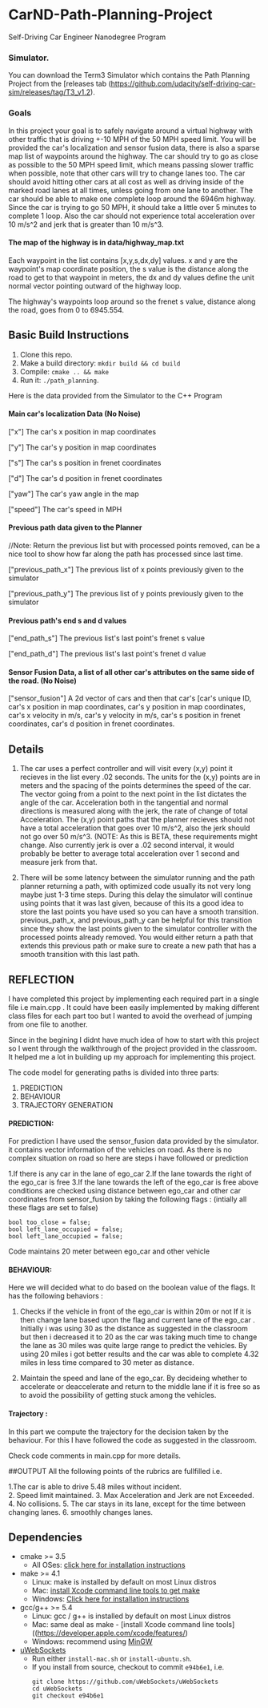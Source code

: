 # CarND-Path-Planning-Project
Self-Driving Car Engineer Nanodegree Program
   
### Simulator.
You can download the Term3 Simulator which contains the Path Planning Project from the [releases tab (https://github.com/udacity/self-driving-car-sim/releases/tag/T3_v1.2).

### Goals
In this project your goal is to safely navigate around a virtual highway with other traffic that is driving +-10 MPH of the 50 MPH speed limit. You will be provided the car's localization and sensor fusion data, there is also a sparse map list of waypoints around the highway. The car should try to go as close as possible to the 50 MPH speed limit, which means passing slower traffic when possible, note that other cars will try to change lanes too. The car should avoid hitting other cars at all cost as well as driving inside of the marked road lanes at all times, unless going from one lane to another. The car should be able to make one complete loop around the 6946m highway. Since the car is trying to go 50 MPH, it should take a little over 5 minutes to complete 1 loop. Also the car should not experience total acceleration over 10 m/s^2 and jerk that is greater than 10 m/s^3.

#### The map of the highway is in data/highway_map.txt
Each waypoint in the list contains  [x,y,s,dx,dy] values. x and y are the waypoint's map coordinate position, the s value is the distance along the road to get to that waypoint in meters, the dx and dy values define the unit normal vector pointing outward of the highway loop.

The highway's waypoints loop around so the frenet s value, distance along the road, goes from 0 to 6945.554.

## Basic Build Instructions

1. Clone this repo.
2. Make a build directory: `mkdir build && cd build`
3. Compile: `cmake .. && make`
4. Run it: `./path_planning`.

Here is the data provided from the Simulator to the C++ Program

#### Main car's localization Data (No Noise)

["x"] The car's x position in map coordinates

["y"] The car's y position in map coordinates

["s"] The car's s position in frenet coordinates

["d"] The car's d position in frenet coordinates

["yaw"] The car's yaw angle in the map

["speed"] The car's speed in MPH

#### Previous path data given to the Planner

//Note: Return the previous list but with processed points removed, can be a nice tool to show how far along
the path has processed since last time. 

["previous_path_x"] The previous list of x points previously given to the simulator

["previous_path_y"] The previous list of y points previously given to the simulator

#### Previous path's end s and d values 

["end_path_s"] The previous list's last point's frenet s value

["end_path_d"] The previous list's last point's frenet d value

#### Sensor Fusion Data, a list of all other car's attributes on the same side of the road. (No Noise)

["sensor_fusion"] A 2d vector of cars and then that car's [car's unique ID, car's x position in map coordinates, car's y position in map coordinates, car's x velocity in m/s, car's y velocity in m/s, car's s position in frenet coordinates, car's d position in frenet coordinates. 

## Details

1. The car uses a perfect controller and will visit every (x,y) point it recieves in the list every .02 seconds. The units for the (x,y) points are in meters and the spacing of the points determines the speed of the car. The vector going from a point to the next point in the list dictates the angle of the car. Acceleration both in the tangential and normal directions is measured along with the jerk, the rate of change of total Acceleration. The (x,y) point paths that the planner recieves should not have a total acceleration that goes over 10 m/s^2, also the jerk should not go over 50 m/s^3. (NOTE: As this is BETA, these requirements might change. Also currently jerk is over a .02 second interval, it would probably be better to average total acceleration over 1 second and measure jerk from that.

2. There will be some latency between the simulator running and the path planner returning a path, with optimized code usually its not very long maybe just 1-3 time steps. During this delay the simulator will continue using points that it was last given, because of this its a good idea to store the last points you have used so you can have a smooth transition. previous_path_x, and previous_path_y can be helpful for this transition since they show the last points given to the simulator controller with the processed points already removed. You would either return a path that extends this previous path or make sure to create a new path that has a smooth transition with this last path.

## REFLECTION

I have completed this project by implementing each required part in a single file i.e main.cpp . It could have been easily implemented by making different class files for each part too but I wanted to avoid the overhead of jumping from one file to another.

Since in the begining I didnt have much idea of how to start with this project so I went through the walkthrough of the project provided in the classroom. It helped me a lot in building up my approach for implementing this project.

The code model for generating paths is divided into three parts:
 1. PREDICTION
 2. BEHAVIOUR
 3. TRAJECTORY GENERATION
 
#### PREDICTION: 

For prediction I have used the sensor_fusion data provided by the simulator. it contains vector information of the vehicles on road. As there is no complex situation on road so here are steps i have followed or prediction

1.If there is any car in the lane of ego_car
2.If the lane towards the right of the ego_car is free
3.If the lane towards the left of the ego_car is free
above conditions are checked using distance between ego_car and other car coordinates from sensor_fusion
by taking the following flags : (intially all these flags are set to false)

```
bool too_close = false;
bool left_lane_occupied = false;
bool left_lane_occupied = false;
```

Code maintains 20 meter between ego_car and other vehicle

#### BEHAVIOUR:

Here we will decided what to do based on the boolean value of the flags.
It has the following behaviors : 
1. Checks if the vehicle in front of the ego_car is within 20m or not
If it is then change lane based upon the flag and current lane of the ego_car . 
Initially i was using 30 as the distance as suggested in the classroom but then i decreased it to 20 as the car was taking much time to change the lane as 30 miles was quite large range to predict the vehicles. By using 20 miles i got better results and the car was able to complete 4.32 miles in less time compared to 30 meter as distance.

2. Maintain the speed and lane of the ego_car. By decideing whether to accelerate or deaccelerate and return to the middle lane if it is free so as to avoid the possibility of getting stuck among the vehicles.


#### Trajectory :

In this part we compute the trajectory for the decision taken by the behaviour. For this I have followed the code as suggested in the classroom.

Check code comments in main.cpp for more details.

##OUTPUT
All the following points of the rubrics are fullfilled i.e. 

1.The car is able to drive 5.48 miles without incident. 	
2. Speed limit maintained.
3. Max Acceleration and Jerk are not Exceeded.
4. No collisions.
5. The car stays in its lane, except for the time between changing lanes.
6. smoothly changes lanes.
## Dependencies

* cmake >= 3.5
  * All OSes: [click here for installation instructions](https://cmake.org/install/)
* make >= 4.1
  * Linux: make is installed by default on most Linux distros
  * Mac: [install Xcode command line tools to get make](https://developer.apple.com/xcode/features/)
  * Windows: [Click here for installation instructions](http://gnuwin32.sourceforge.net/packages/make.htm)
* gcc/g++ >= 5.4
  * Linux: gcc / g++ is installed by default on most Linux distros
  * Mac: same deal as make - [install Xcode command line tools]((https://developer.apple.com/xcode/features/)
  * Windows: recommend using [MinGW](http://www.mingw.org/)
* [uWebSockets](https://github.com/uWebSockets/uWebSockets)
  * Run either `install-mac.sh` or `install-ubuntu.sh`.
  * If you install from source, checkout to commit `e94b6e1`, i.e.
    ```
    git clone https://github.com/uWebSockets/uWebSockets 
    cd uWebSockets
    git checkout e94b6e1
    ```



